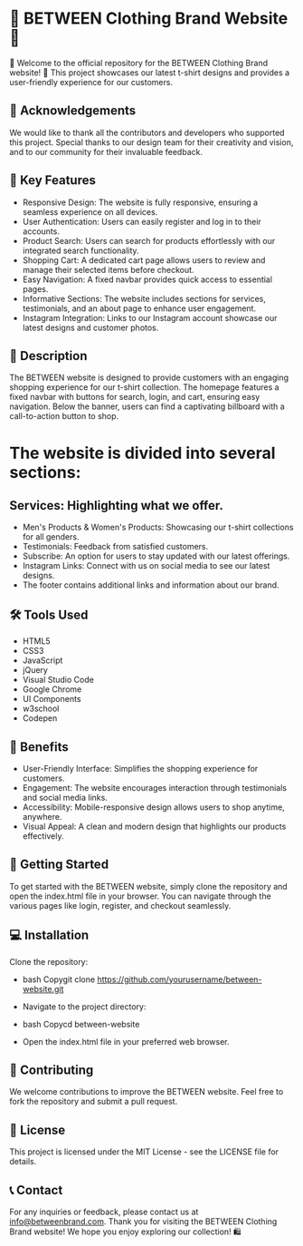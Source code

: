 # 👕 BETWEEN Clothing Brand Website 👚

🌟 Welcome to the official repository for the BETWEEN Clothing Brand website! 🌟
This project showcases our latest t-shirt designs and provides a user-friendly experience for our customers.

## 🙏 Acknowledgements

We would like to thank all the contributors and developers who supported this project. Special thanks to our design team for their creativity and vision, and to our community for their invaluable feedback.

## 🔑 Key Features

- Responsive Design: The website is fully responsive, ensuring a seamless experience on all devices.
- User Authentication: Users can easily register and log in to their accounts.
- Product Search: Users can search for products effortlessly with our integrated search functionality.
- Shopping Cart: A dedicated cart page allows users to review and manage their selected items before checkout.
- Easy Navigation: A fixed navbar provides quick access to essential pages.
- Informative Sections: The website includes sections for services, testimonials, and an about page to enhance user engagement.
- Instagram Integration: Links to our Instagram account showcase our latest designs and customer photos.

## 📝 Description

The BETWEEN website is designed to provide customers with an engaging shopping experience for our t-shirt collection. The homepage features a fixed navbar with buttons for search, login, and cart, ensuring easy navigation. Below the banner, users can find a captivating billboard with a call-to-action button to shop.

# The website is divided into several sections:
## Services: Highlighting what we offer.

- Men's Products & Women's Products: Showcasing our t-shirt collections for all genders.
- Testimonials: Feedback from satisfied customers.
- Subscribe: An option for users to stay updated with our latest offerings.
- Instagram Links: Connect with us on social media to see our latest designs.
- The footer contains additional links and information about our brand.

## 🛠️ Tools Used

- HTML5
- CSS3
- JavaScript
- jQuery
- Visual Studio Code
- Google Chrome
- UI Components
- w3school
- Codepen

## 💼 Benefits

- User-Friendly Interface: Simplifies the shopping experience for customers.
- Engagement: The website encourages interaction through testimonials and social media links.
- Accessibility: Mobile-responsive design allows users to shop anytime, anywhere.
- Visual Appeal: A clean and modern design that highlights our products effectively.

## 🚀 Getting Started

 To get started with the BETWEEN website, simply clone the repository and open the index.html file in your browser. You can navigate through the various pages like login, register, and checkout seamlessly.

## 💻 Installation

Clone the repository:

* bash Copygit clone https://github.com/yourusername/between-website.git

* Navigate to the project directory:

* bash Copycd between-website

* Open the index.html file in your preferred web browser.

## 🤝 Contributing

We welcome contributions to improve the BETWEEN website. Feel free to fork the repository and submit a pull request.

## 📄 License

This project is licensed under the MIT License - see the LICENSE file for details.

## 📞 Contact

For any inquiries or feedback, please contact us at info@betweenbrand.com.
Thank you for visiting the BETWEEN Clothing Brand website! We hope you enjoy exploring our collection! 🛍️

